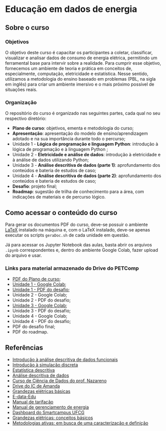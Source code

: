 # Educação em dados de energia

## Sobre o curso

### Objetivos

O objetivo deste curso é capacitar os participantes a coletar, classificar,
visualizar e analisar dados de consumo de energia elétrica, permitindo um
ferramental base para intervir sobre a realidade. Para cumprir esse objetivo,
fornecemos um ambiente de teoria e prática em conceitos de, especialmente,
computação, eletricidade e estatística. Nesse sentido, utilizamos a metodologia
do ensino baseado em problemas (PBL, na sigla em inglês) para criar um ambiente
imersivo e o mais próximo possível de situações reais.

### Organização

O repositório do curso é organizado nas seguintes partes, cada qual no seu
respectivo diretório:

- **Plano de curso**: objetivos, ementa e metodologia do curso;
- **Apresentação**: apresentação do modelo de ensino/aprendizagem adotado e na
sua importância durante todo o percurso;
- Unidade 1 - **Lógica de programação e linguagem Python**: introdução à lógica
de programação e à linguagem Python ;
- Unidade 2 - **Eletricidade e análise de dados**: introdução à eletricidade e à
análise de dados utilizando Python;
- Unidade 3 - **Análise descritiva de dados (parte 1)**: aprofundamento dos
conteúdos e bateria de estudos de caso;
- Unidade 4 - **Análise descritiva de dados (parte 2)**: aprofundamento dos
conteúdos e bateria de estudos de caso;
- **Desafio**: projeto final;
- **Roadmap**: sugestão de trilha de conhecimento para a área, com indicações de
materiais e de percurso lógico.

## Como acessar o conteúdo do curso

Para gerar os documentos PDF do curso, deve-se possuir o ambiente
[LaTeX](https://www.latex-project.org/) instalado na máquina e, com o LaTeX
instalado, deve-se apenas executar os scripts `geraDoc.sh` de cada unidade em
questão.

Já para acessar os Jupyter Notebook das aulas, basta abrir os arquivos `.ipynb`
correspondentes e, dentro do ambiente Google Colab, fazer upload do arquivo e
usar.

### Links para material armazenado do Drive do PETComp

- [PDF do Plano de curso](https://drive.google.com/file/d/10epVJ7Zstce4crIfPR6fQPywD8jfa4-g/view?usp=drive_link);
- [Unidade 1 - Google Colab](https://drive.google.com/file/d/1sIB3dv9FrP4aUVTso3akDFfAFYJ14Ici/view?usp=sharing);
- [Unidade 1 - PDF do desafio](https://drive.google.com/file/d/1KtWOZibTdmfROaxj9UBtkpRfUrjYLXYz/view?usp=sharing);
- Unidade 2 - Google Colab;
- Unidade 2 - PDF do desafio;
- [Unidade 3 - Google Colab](https://colab.research.google.com/drive/1e3EBZ5mREmAHOAbp8TggHGFMPK5VrTM8?usp=sharing);
- Unidade 3 - PDF do desafio;
- Unidade 4 - Google Colab;
- Unidade 4 - PDF do desafio;
- PDF do desafio final;
- PDF do roadmap.

## Referências

- [Introdução à análise descritiva de dados funcionais](https://lume.ufrgs.br/handle/10183/24870)
- [Introdução à simulação discreta](http://sites.poli.usp.br/d/pmr5008/arquivos/apostila_simulacao.pdf)
- [Estatística descritiva](https://www.professores.uff.br/anafarias/wp-content/uploads/sites/210/2021/01/estdesc-0.pdf)
- [Análise descritiva de dados](https://www.est.ufmg.br/portal/wp-content/uploads/2023/01/RTE-02-2002.pdf)
- [Curso de Ciência de Dados do prof. Nazareno](https://github.com/nazareno/ciencia-de-dados-1)
- [Drive do IC de Amanda](https://drive.google.com/drive/u/0/folders/1c2eJZx6SEoJg_WaIXz9OD299vtQ1tfUT)
- [Grandezas elétricas básicas](https://docs.google.com/document/d/1_CGI3za_DSrqnzN3kzuCLzxPFl6Frx79VqxqjqlddP0/edit?usp=sharing)
- [E-data-Edu](https://docs.google.com/presentation/d/1KXpuBLwAErxynKEN-a640iHjF8xgfqCuL0ylFwabUgk/edit?usp=sharing)
- [Manual de tarifação](https://drive.google.com/file/d/1dQ5p3Wlc4ncerq6A46uAQFyG_kIvwtZn/view?usp=drive_link)
- [Manual de gerenciamento de energia](https://drive.google.com/file/d/1h2Uac0R3edJ16i4aRez63vrwc105FasG/view?usp=drive_link)
- [Dashboard do Smartcampus UFCG](https://ufcg.liteme.com.br/)
- [Grandezas elétricas: conceitos básicos](https://wiki.sj.ifsc.edu.br/images/b/ba/Introducao_Tens%c3%a3o_-_Corrente_-_Potencia_-_Energia.pdf)
- [Metodologias ativas: em busca de uma caracterização e definição](https://periodicos.ufmg.br/index.php/edrevista/article/view/39442)

